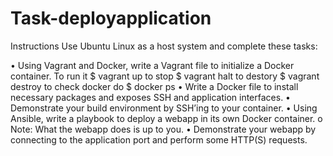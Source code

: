 # Task-deployapplication

Instructions
Use Ubuntu Linux as a host system and complete these tasks:


• Using Vagrant and Docker, write a Vagrant file to initialize a Docker container.
   To run it $ vagrant up to stop $ vagrant halt to destory $ vagrant destroy
   to check docker do $ docker ps
• Write a Docker file to install necessary packages and exposes SSH and application interfaces.
• Demonstrate your build environment by SSH’ing to your container.
• Using Ansible, write a playbook to deploy a webapp in its own Docker container.
o Note: What the webapp does is up to you.
• Demonstrate your webapp by connecting to the application port and perform some HTTP(S)
requests.
